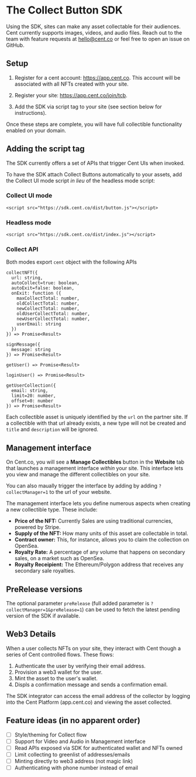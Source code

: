 # The Collect Button SDK

Using the SDK, sites can make any asset collectable for their audiences. Cent currently supports images, videos, and audio files. Reach out to the team with feature requests at hello@cent.co or feel free to open an issue on GitHub.

## Setup
1. Register for a cent account: https://app.cent.co. This account will be associated with all NFTs created with your site.

2. Register your site: https://app.cent.co/join/tcb.

3. Add the SDK via script tag to your site (see section below for instructions).

Once these steps are complete, you will have full collectible functionality enabled on your domain.

## Adding the script tag

The SDK currently offers a set of APIs that trigger Cent UIs when invoked.

To have the SDK attach Collect Buttons automatically to your assets, add the Collect UI mode script _in lieu_ of the headless mode script:

### Collect UI mode

```
<script src="https://sdk.cent.co/dist/button.js"></script>
```

### Headless mode

```
<script src="https://sdk.cent.co/dist/index.js"></script>
```

### Collect API

Both modes export `cent` object with the following APIs

```
collectNFT({
  url: string,
  autoCollect=true: boolean,
  autoExit=false: boolean,
  onExit: function ({
    maxCollectTotal: number,
    oldCollectTotal: number,
    newCollectTotal: number,
    oldUserCollectTotal: number,
    newUserCollectTotal: number,
    userEmail: string
  })
}) => Promise<Result>

signMessage({
  message: string
}) => Promise<Result>

getUser() => Promise<Result>

loginUser() => Promise<Result>

getUserCollection({
  email: string,
  limit=20: number,
  offset=0: number
}) => Promise<Result>
```

Each collectible asset is uniquely identified by the `url` on the partner site. If a collectible with that url already exists, a new type will not be created and `title` and `description` will be ignored.

## Management interface

On Cent.co, you will see a **Manage Collectibles** button in the **Website** tab that launches a management interface _within_ your site. This interface lets you view and manage the different collectibles on your site.

You can also maually trigger the interface by adding by adding `?collectManager=1` to the url of your website.

The management interface lets you define numerous aspects when creating a new collectible type. These include:

- **Price of the NFT:** Currently Sales are using traditional currencies, powered by Stripe.
- **Supply of the NFT:** How many units of this asset are collectable in total.
- **Contract owner:** This, for instance, allows you to claim the collection on OpenSea.
- **Royalty Rate:** A percentage of any volume that happens on secondary sales, on a market such as OpenSea.
- **Royalty Receipient:** The Ethereum/Polygon address that receives any secondary sale royalties.


## PreRelease versions

The optional parameter `preRelease` (full added parameter is `?collectManager=1&preRelease=1`) can be used to fetch the latest pending version of the SDK if available.

## Web3 Details

When a user collects NFTs on your site, they interact with Cent though a series of Cent controlled flows. These flows:

1. Authenticate the user by verifying their email address.
2. Provision a web3 wallet for the user.
3. Mint the asset to the user's wallet.
4. Displs a confirmation message and sends a confirmation email.

The SDK integrator can access the email address of the collector by logging into the Cent Platform (app.cent.co) and viewing the asset collected.

## Feature ideas (in no apparent order)
- [ ] Style/theming for Collect flow
- [ ] Support for Video and Audio in Management interface
- [ ] Read APIs exposed via SDK for authenticated wallet and NFTs owned
- [ ] Limit collecting to greenlist of addresses/emails
- [ ] Minting directly to web3 address (not magic link)
- [ ] Authenticating with phone number instead of email
